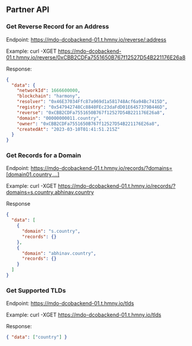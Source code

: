 ## Partner API

### Get Reverse Record for an Address

Endpoint:
https://mdo-dcobackend-01.t.hmny.io/reverse/:address

Example:
curl -XGET https://mdo-dcobackend-01.t.hmny.io/reverse/0xCBB2CDFa7551650B767f12527D54B221176E26a8

Response:

```json
{
  "data": {
    "networkId": 1666600000,
    "blockchain": "harmony",
    "resolver": "0x46E37034Ffc87a969d1a581748Acf6a94Bc7415D",
    "registry": "0x547942748Cc8840FEc23daFdD01E6457379B446D",
    "reverse": "0xCBB2CDFa7551650B767f12527D54B221176E26a8",
    "domain": "00000000011.country",
    "owner": "0xCBB2CDFa7551650B767f12527D54B221176E26a8",
    "createdAt": "2023-03-10T01:41:51.215Z"
  }
}
```

### Get Records for a Domain

Endpoint:
https://mdo-dcobackend-01.t.hmny.io/records/?domains=[domain01.country,...]

Example:
curl -XGET https://mdo-dcobackend-01.t.hmny.io/records/?domains=s.country,abhinav.country

Response

```json
{
  "data": [
    {
      "domain": "s.country",
      "records": {}
    },
    {
      "domain": "abhinav.country",
      "records": {}
    }
  ]
}
```

### Get Supported TLDs

Endpoint:
https://mdo-dcobackend-01.t.hmny.io/tlds

Example:
curl -XGET https://mdo-dcobackend-01.t.hmny.io/tlds

Response:

```json
{ "data": ["country"] }
```
